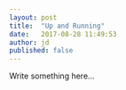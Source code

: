 ```yaml
---
layout: post
title:  "Up and Running"
date:   2017-08-28 11:49:53
author: jd
published: false
---
```


Write something here...

<!--more-->
